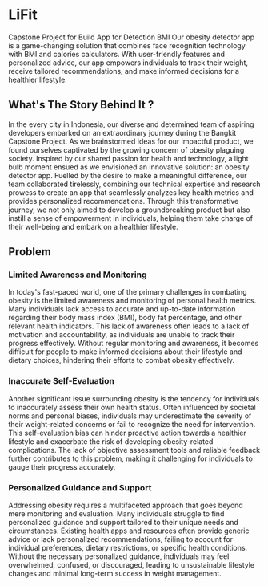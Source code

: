 # LiFit
Capstone Project for Build App for Detection BMI 
Our obesity detector app is a game-changing solution that combines face recognition technology with BMI and calories calculators. With user-friendly features and personalized advice, our app empowers individuals to track their weight, receive tailored recommendations, and make informed decisions for a healthier lifestyle.

## What's The Story Behind It ?
In the every city in Indonesia, our diverse and determined team of aspiring developers embarked on an extraordinary journey during the Bangkit Capstone Project. As we brainstormed ideas for our impactful product, we found ourselves captivated by the growing concern of obesity plaguing society. Inspired by our shared passion for health and technology, a light bulb moment ensued as we envisioned an innovative solution: an obesity detector app. Fuelled by the desire to make a meaningful difference, our team collaborated tirelessly, combining our technical expertise and research prowess to create an app that seamlessly analyzes key health metrics and provides personalized recommendations. Through this transformative journey, we not only aimed to develop a groundbreaking product but also instill a sense of empowerment in individuals, helping them take charge of their well-being and embark on a healthier lifestyle.

## Problem
### Limited Awareness and Monitoring
In today's fast-paced world, one of the primary challenges in combating obesity is the limited awareness and monitoring of personal health metrics. Many individuals lack access to accurate and up-to-date information regarding their body mass index (BMI), body fat percentage, and other relevant health indicators. This lack of awareness often leads to a lack of motivation and accountability, as individuals are unable to track their progress effectively. Without regular monitoring and awareness, it becomes difficult for people to make informed decisions about their lifestyle and dietary choices, hindering their efforts to combat obesity effectively.
### Inaccurate Self-Evaluation
Another significant issue surrounding obesity is the tendency for individuals to inaccurately assess their own health status. Often influenced by societal norms and personal biases, individuals may underestimate the severity of their weight-related concerns or fail to recognize the need for intervention. This self-evaluation bias can hinder proactive action towards a healthier lifestyle and exacerbate the risk of developing obesity-related complications. The lack of objective assessment tools and reliable feedback further contributes to this problem, making it challenging for individuals to gauge their progress accurately.
### Personalized Guidance and Support
Addressing obesity requires a multifaceted approach that goes beyond mere monitoring and evaluation. Many individuals struggle to find personalized guidance and support tailored to their unique needs and circumstances. Existing health apps and resources often provide generic advice or lack personalized recommendations, failing to account for individual preferences, dietary restrictions, or specific health conditions. Without the necessary personalized guidance, individuals may feel overwhelmed, confused, or discouraged, leading to unsustainable lifestyle changes and minimal long-term success in weight management.
